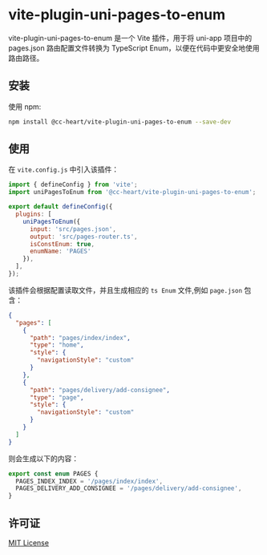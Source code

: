 # vite-plugin-uni-pages-to-enum

vite-plugin-uni-pages-to-enum 是一个 Vite 插件，用于将 uni-app 项目中的 pages.json 路由配置文件转换为 TypeScript Enum，以便在代码中更安全地使用路由路径。

## 安装

使用 npm:

```bash
npm install @cc-heart/vite-plugin-uni-pages-to-enum --save-dev
```

## 使用

在 `vite.config.js` 中引入该插件：

```js
import { defineConfig } from 'vite';
import uniPagesToEnum from '@cc-heart/vite-plugin-uni-pages-to-enum';

export default defineConfig({
  plugins: [
    uniPagesToEnum({
      input: 'src/pages.json',
      output: 'src/pages-router.ts',
      isConstEnum: true,
      enumName: 'PAGES'
    }),
  ],
});
```

该插件会根据配置读取文件，并且生成相应的 `ts Enum` 文件,例如 `page.json` 包含：

```json
{
  "pages": [
    {
      "path": "pages/index/index",
      "type": "home",
      "style": {
        "navigationStyle": "custom"
      }
    },
    {
      "path": "pages/delivery/add-consignee",
      "type": "page",
      "style": {
        "navigationStyle": "custom"
      }
    }
  ]
}
```

则会生成以下的内容：

```ts
export const enum PAGES {
  PAGES_INDEX_INDEX = '/pages/index/index',
  PAGES_DELIVERY_ADD_CONSIGNEE = '/pages/delivery/add-consignee',
}
```

## 许可证

[MIT License](./LICENSE)


